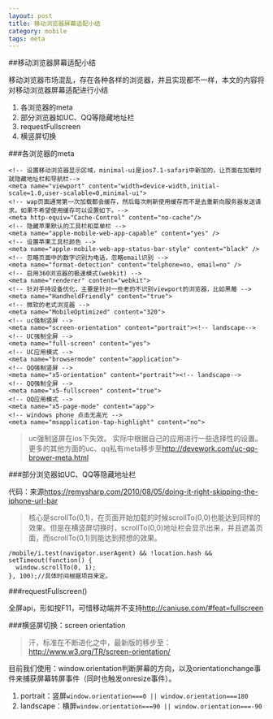 ```yaml
---
layout: post
title: 移动浏览器屏幕适配小结
category: mobile
tags: meta 
---
```


##移动浏览器屏幕适配小结

移动浏览器市场混乱，存在各种各样的浏览器，并且实现都不一样，本文的内容将对移动浏览器屏幕适配进行小结

1. 各浏览器的meta
2. 部分浏览器如UC、QQ等隐藏地址栏
3. requestFullscreen
4. 横竖屏切换


###各浏览器的meta

    <!-- 设置移动浏览器显示区域，minimal-ui是ios7.1-safari中新加的，让页面在加载时就隐藏地址栏和导航栏-->
    <meta name="viewport" content="width=device-width,initial-scale=1.0,user-scalable=0,minimal-ui">
    <!-- wap页面通常第一次加载都会缓存，然后每次刷新使用缓存而不是去重新向服务器发送请求。如果不希望使用缓存可以设置如下。-->
    <meta http-equiv="Cache-Control" content="no-cache"/>
    <!-- 隐藏苹果默认的工具栏和菜单栏 -->
    <meta name="apple-mobile-web-app-capable" content="yes" />
    <!-- 设置苹果工具栏颜色 -->
    <meta name="apple-mobile-web-app-status-bar-style" content="black" />
    <!-- 忽略页面中的数字识别为电话，忽略email识别 -->
    <meta name="format-detection" content="telphone=no, email=no" />
    <!-- 启用360浏览器的极速模式(webkit) -->
    <meta name="renderer" content="webkit">
    <!-- 针对手持设备优化，主要是针对一些老的不识别viewport的浏览器，比如黑莓 -->
    <meta name="HandheldFriendly" content="true">
    <!-- 微软的老式浏览器 -->
    <meta name="MobileOptimized" content="320">
    <!-- uc强制竖屏 -->
    <meta name="screen-orientation" content="portrait"><!-- landscape-->
    <!-- UC强制全屏 -->
    <meta name="full-screen" content="yes">
    <!-- UC应用模式 -->
    <meta name="browsermode" content="application">
    <!-- QQ强制竖屏 -->
    <meta name="x5-orientation" content="portrait"><!-- landscape-->
    <!-- QQ强制全屏 -->
    <meta name="x5-fullscreen" content="true">
    <!-- QQ应用模式 -->
    <meta name="x5-page-mode" content="app">
    <!-- windows phone 点击无高光 -->
    <meta name="msapplication-tap-highlight" content="no">

>uc强制竖屏在ios下失效。
>实际中根据自己的应用进行一些选择性的设置。
>更多的其他方面的uc、qq私有meta移步至<http://devework.com/uc-qq-brower-meta.html>

###部分浏览器如UC、QQ等隐藏地址栏

代码：来源<https://remysharp.com/2010/08/05/doing-it-right-skipping-the-iphone-url-bar>

>核心是scrollTo(0,1)，在页面开始加载的时候scrollTo(0,0)也能达到同样的效果。但是在横竖屏切换时，scrollTo(0,0)地址栏会显示出来，并且遮盖页面，而scrollTo(0,1)则能达到预想的效果。

    /mobile/i.test(navigator.userAgent) && !location.hash && setTimeout(function() {
      window.scrollTo(0, 1);
    }, 100);​//具体时间根据项目来定。


###requestFullscreen()

全屏api，形如按F11，可惜移动端并不支持<http://caniuse.com/#feat=fullscreen>

###横竖屏切换：screen orientation

>汗，标准在不断进化之中，最新版的移步至：<http://www.w3.org/TR/screen-orientation/>

目前我们使用：window.orientation判断屏幕的方向，以及orientationchange事件来捕获屏幕转屏事件（同时也触发onresize事件）。

1. portrait：竖屏`window.orientation===0 || window.orientation===180`
2. landscape：横屏`window.orientation===90 || window.orientation===-90`
